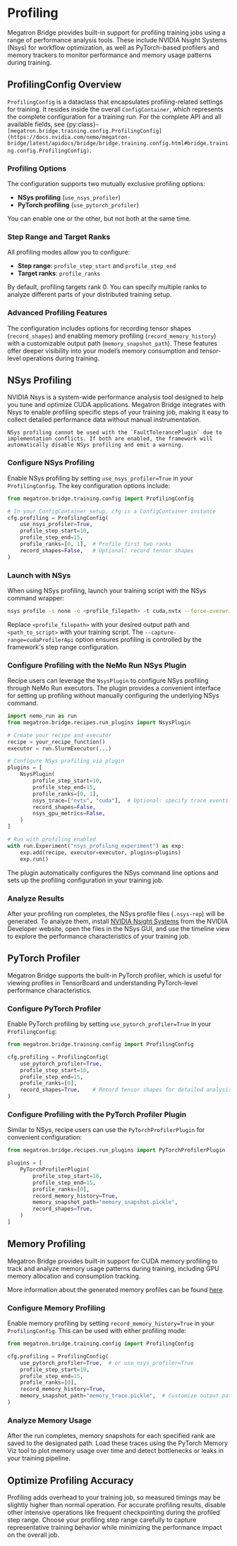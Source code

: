 # Profiling

Megatron Bridge provides built-in support for profiling training jobs using a range of performance analysis tools. These include NVIDIA Nsight Systems (Nsys) for workflow optimization, as well as PyTorch-based profilers and memory trackers to monitor performance and memory usage patterns during training.

## ProfilingConfig Overview

`ProfilingConfig` is a dataclass that encapsulates profiling-related settings for training. It resides inside the overall `ConfigContainer`, which represents the complete configuration for a training run. For the complete API and all available fields, see {py:class}`~[megatron.bridge.training.config.ProfilingConfig](https://docs.nvidia.com/nemo/megatron-bridge/latest/apidocs/bridge/bridge.training.config.html#bridge.training.config.ProfilingConfig)`.


### Profiling Options

The configuration supports two mutually exclusive profiling options:

- **NSys profiling** (`use_nsys_profiler`)
- **PyTorch profiling** (`use_pytorch_profiler`)

You can enable one or the other, but not both at the same time.


### Step Range and Target Ranks

All profiling modes allow you to configure:

- **Step range**: `profile_step_start` and `profile_step_end`
- **Target ranks**: `profile_ranks`

By default, profiling targets rank 0. You can specify multiple ranks to analyze different parts of your distributed training setup.


### Advanced Profiling Features

The configuration includes options for recording tensor shapes (`record_shapes`) and enabling memory profiling (`record_memory_history`) with a customizable output path (`memory_snapshot_path`). These features offer deeper visibility into your model’s memory consumption and tensor-level operations during training.


## NSys Profiling

NVIDIA Nsys is a system-wide performance analysis tool designed to help you tune and optimize CUDA applications. Megatron Bridge integrates with Nsys to enable profiling specific steps of your training job, making it easy to collect detailed performance data without manual instrumentation.

```{note}
NSys profiling cannot be used with the `FaultTolerancePlugin` due to implementation conflicts. If both are enabled, the framework will automatically disable NSys profiling and emit a warning.
```

### Configure NSys Profiling

Enable NSys profiling by setting `use_nsys_profiler=True` in your `ProfilingConfig`. The key configuration options include:

```python
from megatron.bridge.training.config import ProfilingConfig

# In your ConfigContainer setup, cfg is a ConfigContainer instance
cfg.profiling = ProfilingConfig(
    use_nsys_profiler=True,
    profile_step_start=10,
    profile_step_end=15,
    profile_ranks=[0, 1],  # Profile first two ranks
    record_shapes=False,   # Optional: record tensor shapes
)
```

### Launch with NSys

When using NSys profiling, launch your training script with the NSys command wrapper:

```bash
nsys profile -s none -o <profile_filepath> -t cuda,nvtx --force-overwrite true --capture-range=cudaProfilerApi --capture-range-end=stop python <path_to_script>
```

Replace `<profile_filepath>` with your desired output path and `<path_to_script>` with your training script. The `--capture-range=cudaProfilerApi` option ensures profiling is controlled by the framework's step range configuration.

### Configure Profiling with the NeMo Run NSys Plugin

Recipe users can leverage the `NsysPlugin` to configure NSys profiling through NeMo Run executors. The plugin provides a convenient interface for setting up profiling without manually configuring the underlying NSys command.

```python
import nemo_run as run
from megatron.bridge.recipes.run_plugins import NsysPlugin

# Create your recipe and executor
recipe = your_recipe_function()
executor = run.SlurmExecutor(...)

# Configure NSys profiling via plugin
plugins = [
    NsysPlugin(
        profile_step_start=10,
        profile_step_end=15,
        profile_ranks=[0, 1],
        nsys_trace=["nvtx", "cuda"],  # Optional: specify trace events
        record_shapes=False,
        nsys_gpu_metrics=False,
    )
]

# Run with profiling enabled
with run.Experiment("nsys_profiling_experiment") as exp:
    exp.add(recipe, executor=executor, plugins=plugins)
    exp.run()
```

The plugin automatically configures the NSys command line options and sets up the profiling configuration in your training job.

### Analyze Results

After your profiling run completes, the NSys profile files (`.nsys-rep`) will be generated. To analyze them, install [NVIDIA Nsight Systems](https://developer.nvidia.com/nsight-systems) from the NVIDIA Developer website, open the files in the NSys GUI, and use the timeline view to explore the performance characteristics of your training job.

## PyTorch Profiler

Megatron Bridge supports the built-in PyTorch profiler, which is useful for viewing profiles in TensorBoard and understanding PyTorch-level performance characteristics.

### Configure PyTorch Profiler

Enable PyTorch profiling by setting `use_pytorch_profiler=True` in your `ProfilingConfig`:

```python
from megatron.bridge.training.config import ProfilingConfig

cfg.profiling = ProfilingConfig(
    use_pytorch_profiler=True,
    profile_step_start=10,
    profile_step_end=15,
    profile_ranks=[0],
    record_shapes=True,    # Record tensor shapes for detailed analysis
)
```

### Configure Profiling with the PyTorch Profiler Plugin

Similar to NSys, recipe users can use the `PyTorchProfilerPlugin` for convenient configuration:

```python
from megatron.bridge.recipes.run_plugins import PyTorchProfilerPlugin

plugins = [
    PyTorchProfilerPlugin(
        profile_step_start=10,
        profile_step_end=15,
        profile_ranks=[0],
        record_memory_history=True,
        memory_snapshot_path="memory_snapshot.pickle",
        record_shapes=True,
    )
]
```

## Memory Profiling

Megatron Bridge provides built-in support for CUDA memory profiling to track and analyze memory usage patterns during training, including GPU memory allocation and consumption tracking.

More information about the generated memory profiles can be found [here](https://pytorch.org/blog/understanding-gpu-memory-1/).

### Configure Memory Profiling

Enable memory profiling by setting `record_memory_history=True` in your `ProfilingConfig`. This can be used with either profiling mode:

```python
from megatron.bridge.training.config import ProfilingConfig

cfg.profiling = ProfilingConfig(
    use_pytorch_profiler=True,  # or use_nsys_profiler=True
    profile_step_start=10,
    profile_step_end=15,
    profile_ranks=[0],
    record_memory_history=True,
    memory_snapshot_path="memory_trace.pickle",  # Customize output path
)
```

### Analyze Memory Usage

After the run completes, memory snapshots for each specified rank are saved to the designated path. Load these traces using the PyTorch Memory Viz tool to plot memory usage over time and detect bottlenecks or leaks in your training pipeline.

## Optimize Profiling Accuracy

Profiling adds overhead to your training job, so measured timings may be slightly higher than normal operation. For accurate profiling results, disable other intensive operations like frequent checkpointing during the profiled step range. Choose your profiling step range carefully to capture representative training behavior while minimizing the performance impact on the overall job.
